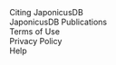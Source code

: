<div class="left-menu-part left-menu-item"><a routerLink="/about/citing-japonicusdb">Citing JaponicusDB</a></div>
<div class="left-menu-part left-menu-item"><a routerLink="/about/published-by-japonicusdb">JaponicusDB Publications</a></div>
<div class="left-menu-part left-menu-item"><a routerLink="/about/terms-of-use">Terms of Use</a></div>
<div class="left-menu-part left-menu-item"><a routerLink="/about/privacy-policy">Privacy Policy</a></div>
<div class="left-menu-part left-menu-item"><a routerLink="/help">Help</a></div>

